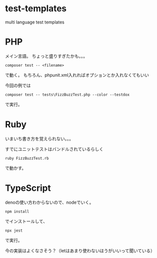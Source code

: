 # test-templates
multi language test templates

# PHP
メイン言語。
ちょっと盛りすぎたかも。。。

```
composer test -- <filename>
```

で動く。
もちろん、phpunit.xml入れればオプションとか入れなくてもいい

今回の例では

```
composer test -- tests\FizzBuzzTest.php --color --testdox
```

で実行。

# Ruby
いまいち書き方を覚えられない。。。

すでにユニットテストはバンドルされているらしく

```
ruby FizzBuzzTest.rb 
```

で動かす。

# TypeScript
denoの使い方わからないので、nodeでいく。

```
npm install
```
でインストールして、

```
npx jest
```
で実行。

今の実装はよくなさそう？（letはあまり使わないほうがいいって聞いている）